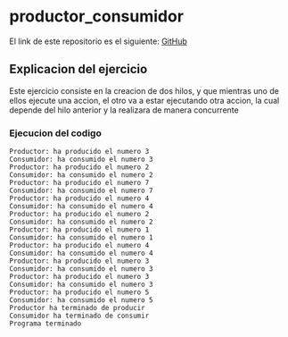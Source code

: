 # productor_consumidor
El link de este repositorio es el siguiente: [GitHub](https://github.com/joseluis031/productor_consumidor.git)
## Explicacion del ejercicio

Este ejercicio consiste en la creacion de dos hilos, y que mientras uno de ellos
ejecute una accion, el otro va a estar ejecutando otra accion, la cual
depende del hilo anterior y la realizara de manera concurrente

### Ejecucion del codigo
```
Productor: ha producido el numero 3
Consumidor: ha consumido el numero 3
Productor: ha producido el numero 2
Consumidor: ha consumido el numero 2
Productor: ha producido el numero 7
Consumidor: ha consumido el numero 7
Productor: ha producido el numero 4
Consumidor: ha consumido el numero 4
Productor: ha producido el numero 2
Consumidor: ha consumido el numero 2
Productor: ha producido el numero 1
Consumidor: ha consumido el numero 1
Productor: ha producido el numero 4
Consumidor: ha consumido el numero 4
Productor: ha producido el numero 3
Consumidor: ha consumido el numero 3
Productor: ha producido el numero 3
Consumidor: ha consumido el numero 3
Productor: ha producido el numero 5
Consumidor: ha consumido el numero 5
Productor ha terminado de producir
Consumidor ha terminado de consumir
Programa terminado
```
